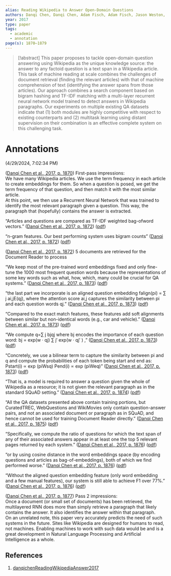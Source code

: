 ```yaml
---
alias: Reading Wikipedia to Answer Open-Domain Questions
authors: Danqi Chen, Danqi Chen, Adam Fisch, Adam Fisch, Jason Weston, Jason Weston, Antoine Bordes, Antoine Bordes
year: 2017
type: paper
tags:
  - academic
  - annotation
page(s): 1870–1879
---
```

> [!abstract]
> This paper proposes to tackle open-domain question answering using Wikipedia as the unique knowledge source: the answer to any factoid question is a text span in a Wikipedia article. This task of machine reading at scale combines the challenges of document retrieval (finding the relevant articles) with that of machine comprehension of text (identifying the answer spans from those articles). Our approach combines a search component based on bigram hashing and TF-IDF matching with a multi-layer recurrent neural network model trained to detect answers in Wikipedia paragraphs. Our experiments on multiple existing QA datasets indicate that (1) both modules are highly competitive with respect to existing counterparts and (2) multitask learning using distant supervision on their combination is an effective complete system on this challenging task.

# Annotations  
(4/29/2024, 7:02:34 PM)

([Danqi Chen et al., 2017, p. 1870](zotero://select/library/items/798T3EPX)) First-pass impressions:  
We have many Wikipedia articles. We use the term frequency in each article to create embeddings for them. So when a question is posed, we get the term frequency of that question, and then match it with the most similar article.  
At this point, we then use a Recurrent Neural Network that was trained to identify the most relevant paragraph given a question. This way, the paragraph that (hopefully) contains the answer is extracted.

“Articles and questions are compared as TF-IDF weighted bag-ofword vectors.” ([Danqi Chen et al., 2017, p. 1872](zotero://select/library/items/798T3EPX)) ([pdf](zotero://open-pdf/library/items/P9FMXX38?page=3&annotation=UPLVEDAE))

“n-gram features. Our best performing system uses bigram counts” ([Danqi Chen et al., 2017, p. 1872](zotero://select/library/items/798T3EPX)) ([pdf](zotero://open-pdf/library/items/P9FMXX38?page=3&annotation=ILVLK3GX))

([Danqi Chen et al., 2017, p. 1872](zotero://select/library/items/798T3EPX)) 5 documents are retrieved for the Document Reader to process

“We keep most of the pre-trained word embeddings fixed and only fine-tune the 1000 most frequent question words because the representations of some key words such as what, how, which, many could be crucial for QA systems.” ([Danqi Chen et al., 2017, p. 1873](zotero://select/library/items/798T3EPX)) ([pdf](zotero://open-pdf/library/items/P9FMXX38?page=4&annotation=A8IZ4HS3))

“the last part we incorporate is an aligned question embedding falign(pi) = ∑ j ai,jE(qj), where the attention score ai,j captures the similarity between pi and each question words qj.” ([Danqi Chen et al., 2017, p. 1873](zotero://select/library/items/798T3EPX)) ([pdf](zotero://open-pdf/library/items/P9FMXX38?page=4&annotation=JZG56U7I))

“Compared to the exact match features, these features add soft alignments between similar but non-identical words (e.g., car and vehicle).” ([Danqi Chen et al., 2017, p. 1873](zotero://select/library/items/798T3EPX)) ([pdf](zotero://open-pdf/library/items/P9FMXX38?page=4&annotation=K92EFHT3))

“We compute q=∑ j bjqj where bj encodes the importance of each question word: bj = exp(w · qj) ∑ j′ exp(w · qj′ ) ,” ([Danqi Chen et al., 2017, p. 1873](zotero://select/library/items/798T3EPX)) ([pdf](zotero://open-pdf/library/items/P9FMXX38?page=4&annotation=B6ISL2U4))

“Concretely, we use a bilinear term to capture the similarity between pi and q and compute the probabilities of each token being start and end as: Pstart(i) ∝ exp (piWsq) Pend(i) ∝ exp (piWeq)” ([Danqi Chen et al., 2017, p. 1873](zotero://select/library/items/798T3EPX)) ([pdf](zotero://open-pdf/library/items/P9FMXX38?page=4&annotation=A2J2S3TI))

“That is, a model is required to answer a question given the whole of Wikipedia as a resource; it is not given the relevant paragraph as in the standard SQuAD setting.” ([Danqi Chen et al., 2017, p. 1874](zotero://select/library/items/798T3EPX)) ([pdf](zotero://open-pdf/library/items/P9FMXX38?page=5&annotation=4762567Z))

“All the QA datasets presented above contain training portions, but CuratedTREC, WebQuestions and WikiMovies only contain question-answer pairs, and not an associated document or paragraph as in SQuAD, and hence cannot be used for training Document Reader directly.” ([Danqi Chen et al., 2017, p. 1875](zotero://select/library/items/798T3EPX)) ([pdf](zotero://open-pdf/library/items/P9FMXX38?page=6&annotation=SHEYNYYP))

“Specifically, we compute the ratio of questions for which the text span of any of their associated answers appear in at least one the top 5 relevant pages returned by each system.” ([Danqi Chen et al., 2017, p. 1876](zotero://select/library/items/798T3EPX)) ([pdf](zotero://open-pdf/library/items/P9FMXX38?page=7&annotation=IMJSD3F3))

“or by using cosine distance in the word embeddings space (by encoding questions and articles as bag-of-embeddings), both of which we find performed worse.” ([Danqi Chen et al., 2017, p. 1876](zotero://select/library/items/798T3EPX)) ([pdf](zotero://open-pdf/library/items/P9FMXX38?page=7&annotation=IIYS2P6L))

“Without the aligned question embedding feature (only word embedding and a few manual features), our system is still able to achieve F1 over 77%.” ([Danqi Chen et al., 2017, p. 1876](zotero://select/library/items/798T3EPX)) ([pdf](zotero://open-pdf/library/items/P9FMXX38?page=7&annotation=VH3B4735))

([Danqi Chen et al., 2017, p. 1877](zotero://select/library/items/798T3EPX)) Pass 2 impressions:  
Once a document (or small set of documents) has been retrieved, the multilayered RNN does more than simply retrieve a paragraph that likely contains the answer. It also identifies the answer within that paragraph.  
On an unrelated note, this paper very accurately predicts the need of such systems in the future. Sites like Wikipedia are designed for humans to read, not machines. Enabling machines to work with such data would be and is a great development in Natural Language Processing and Artificial Intelligence as a whole.

## References
1. [danqichenReadingWikipediaAnswer2017](zotero://select/items/@danqichenReadingWikipediaAnswer2017)
